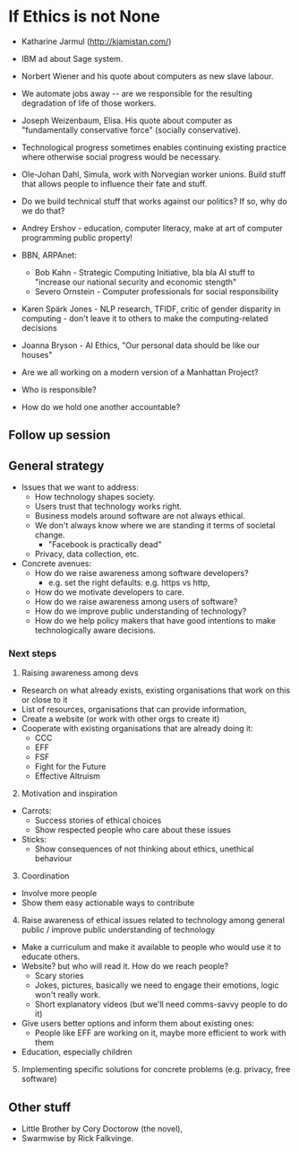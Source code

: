 # If Ethics is not None

- Katharine Jarmul (http://kjamistan.com/)

- IBM ad about Sage system.
- Norbert Wiener and his quote about computers as new slave labour.
- We automate jobs away -- are we responsible for the resulting degradation of
  life of those workers.
- Joseph Weizenbaum, Elisa. His quote about computer as "fundamentally
  conservative force" (socially conservative).
- Technological progress sometimes enables continuing existing practice where
  otherwise social progress would be necessary.
- Ole-Johan Dahl, Simula, work with Norvegian worker unions. Build stuff that
  allows people to influence their fate and stuff.
- Do we build technical stuff that works against our politics? If so, why do
  we do that?
- Andrey Ershov - education, computer literacy, make at art of computer
  programming public property!
- BBN, ARPAnet:
  - Bob Kahn - Strategic Computing Initiative, bla bla AI stuff to "increase
    our national security and economic stength"
  - Severo Ornstein - Computer professionals for social responsibility
- Karen Spärk Jones - NLP research, TFIDF, critic of gender disparity in
  computing - don't leave it to others to make the computing-related decisions
- Joanna Bryson - AI Ethics, "Our personal data should be like our houses"
- Are we all working on a modern version of a Manhattan Project?

- Who is responsible?
- How do we hold one another accountable?

## Follow up session

## General strategy

- Issues that we want to address:
  - How technology shapes society.
  - Users trust that technology works right.
  - Business models around software are not always ethical.
  - We don't always know where we are standing it terms of societal change.
    - "Facebook is practically dead"
  - Privacy, data collection, etc.
- Concrete avenues:
  - How do we raise awareness among software developers?
    - e.g. set the right defaults: e.g. https vs http,
  - How do we motivate developers to care.
  - How do we raise awareness among users of software?
  - How do we improve public understanding of technology?
  - How do we help policy makers that have good intentions to make
    technologically aware decisions.

### Next steps

1. Raising awareness among devs
  - Research on what already exists, existing organisations that work on this
    or close to it
  - List of resources, organisations that can provide information,
  - Create a website (or work with other orgs to create it)
  - Cooperate with existing organisations that are already doing it:
    - CCC
    - EFF
    - FSF
    - Fight for the Future
    - Effective Altruism
2. Motivation and inspiration
  - Carrots:
    - Success stories of ethical choices
    - Show respected people who care about these issues
  - Sticks:
    - Show consequences of not thinking about ethics, unethical behaviour
3. Coordination
  - Involve more people
  - Show them easy actionable ways to contribute
4. Raise awareness of ethical issues related to technology among general public
  / improve public understanding of technology
  - Make a curriculum and make it available to people who would use it to
    educate others.
  - Website? but who will read it. How do we reach people?
    - Scary stories
    - Jokes, pictures, basically we need to engage their emotions, logic won't
      really work.
    - Short explanatory videos (but we'll need comms-savvy people to do it)
  - Give users better options and inform them about existing ones:
    - People like EFF are working on it, maybe more efficient to work with them
  - Education, especially children
5. Implementing specific solutions for concrete problems (e.g. privacy, free
   software)

## Other stuff

- Little Brother by Cory Doctorow (the novel),
- Swarmwise by Rick Falkvinge.

